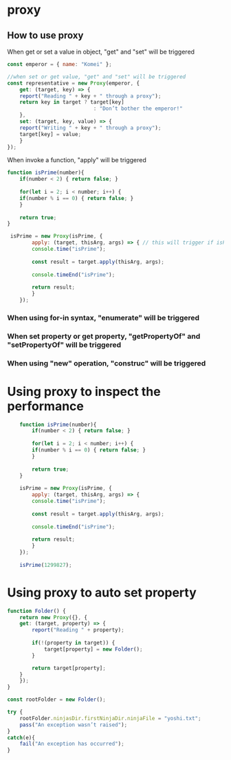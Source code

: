 # proxy
## How to use proxy
When get or set a value in object, "get" and "set" will be triggered
```javascript
const emperor = { name: "Komei" };

//when set or get value, "get" and "set" will be triggered
const representative = new Proxy(emperor, {
    get: (target, key) => {
    report("Reading " + key + " through a proxy");
    return key in target ? target[key]
                            : "Don’t bother the emperor!"
    },
    set: (target, key, value) => {
    report("Writing " + key + " through a proxy");
    target[key] = value;
    }
});	
```

When invoke a function, "apply" will be triggered
```javascript
function isPrime(number){
    if(number < 2) { return false; }
                
    for(let i = 2; i < number; i++) {
    if(number % i == 0) { return false; }
    }
                
    return true;
}

 isPrime = new Proxy(isPrime, {
        apply: (target, thisArg, args) => { // this will trigger if isPrime is invoked as a function
        console.time("isPrime");
                        
        const result = target.apply(thisArg, args);
                                            
        console.timeEnd("isPrime");
                        
        return result;					
        }
    });				
```
### When using for-in syntax, "enumerate" will be triggered
### When set property or get property, "getPropertyOf" and "setPropertyOf" will be triggered
### When using "new" operation, "construc" will be triggered


# Using proxy to inspect the performance
```javascript
    function isPrime(number){
        if(number < 2) { return false; }
                    
        for(let i = 2; i < number; i++) {
        if(number % i == 0) { return false; }
        }
                    
        return true;
    }
                
    isPrime = new Proxy(isPrime, {
        apply: (target, thisArg, args) => {
        console.time("isPrime");
                        
        const result = target.apply(thisArg, args);
                                            
        console.timeEnd("isPrime");
                        
        return result;					
        }
    });							
                    
    isPrime(1299827);
``` 
# Using proxy to auto set property
```javascript
function Folder() {
    return new Proxy({}, {
    get: (target, property) => {
        report("Reading " + property);
        
        if(!(property in target)) {
            target[property] = new Folder();
        }

        return target[property];
    }
    });
}

const rootFolder = new Folder();

try {
    rootFolder.ninjasDir.firstNinjaDir.ninjaFile = "yoshi.txt";
    pass("An exception wasn’t raised");
}
catch(e){
    fail("An exception has occurred");
}
```